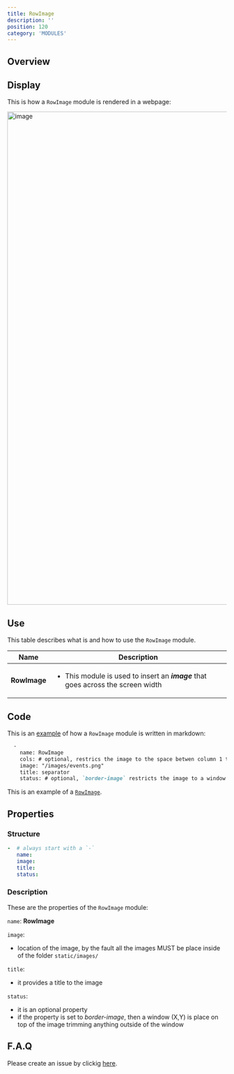 ```yaml
---
title: RowImage
description: ''
position: 120
category: 'MODULES'
---
```

## Overview

## Display

This is how a `RowImage` module is rendered in a webpage:

<img width="1130" alt="image" src="https://user-images.githubusercontent.com/3258579/146674618-8a39d80f-325d-4de6-b17d-2fe36474a12b.png">

## Use
This table describes what is and how to use the `RowImage` module.

<table>
<thead>
      <tr>
            <th>Name</th>
            <th>Description</th>
      </tr>
</thead>
<tbody>
      <tr>
            <td><b>RowImage</b></td>
            <td>
                  <ul>
                        <li>This module is used to insert an <b><i>image</i></b> that goes across the screen width</li>
                  </ul>
            </td>
      </tr>
</tbody>
</table>



## Code
This is an [example](https://raw.githubusercontent.com/OpenMobileAlliance/oma_github_pages/main/content/faq.md) of how a `RowImage` module is written in markdown:

```md [oma_github_pages/content/index.md]
  -
    name: RowImage
    cols: # optional, restrics the image to the space betwen column 1 to 12
    image: "/images/events.png"
    title: separator
    status: # optional, `border-image` restricts the image to a window X, Y
```
This is an example of a [`RowImage`]().

## Properties
### Structure
```yml
-  # always start with a `-`
   name:
   image:
   title: 
   status:
```

### Description
These are the properties of the `RowImage` module: 

`name`: **RowImage**

`image`:
* location of the image, by the fault all the images MUST be place inside of the folder `static/images/`

`title`: 
* it provides a title to the image

`status`:
* it is an optional property
* if the property is set to *border-image*, then a window (X,Y) is place on top of the image trimming anything outside of the window

## F.A.Q
Please create an issue by clickig [here](https://github.com/OpenMobileAlliance/githubpages-doc-guidelines/issues).